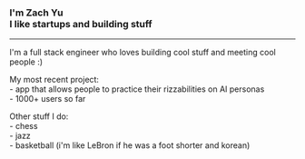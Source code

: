 ### I'm Zach Yu </br> I like startups and building stuff
---

I'm a full stack engineer who loves building cool stuff and meeting cool people :)

My most recent project: </br> - app that allows people to practice their rizzabilities on AI personas </br> - 1000+ users so far

Other stuff I do: </br> - chess </br> - jazz </br> - basketball (i'm like LeBron if he was a foot shorter and korean)
